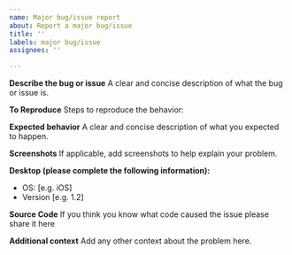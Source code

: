 ```yaml
---
name: Major bug/issue report
about: Report a major bug/issue
title: ''
labels: major bug/issue
assignees: ''

---
```


**Describe the bug or issue**
A clear and concise description of what the bug or issue is.

**To Reproduce**
Steps to reproduce the behavior:

**Expected behavior**
A clear and concise description of what you expected to happen.

**Screenshots**
If applicable, add screenshots to help explain your problem.

**Desktop (please complete the following information):**
 - OS: [e.g. iOS]
 - Version [e.g. 1.2]

**Source Code**
If you think you know what code caused the issue please share it here

**Additional context**
Add any other context about the problem here.
